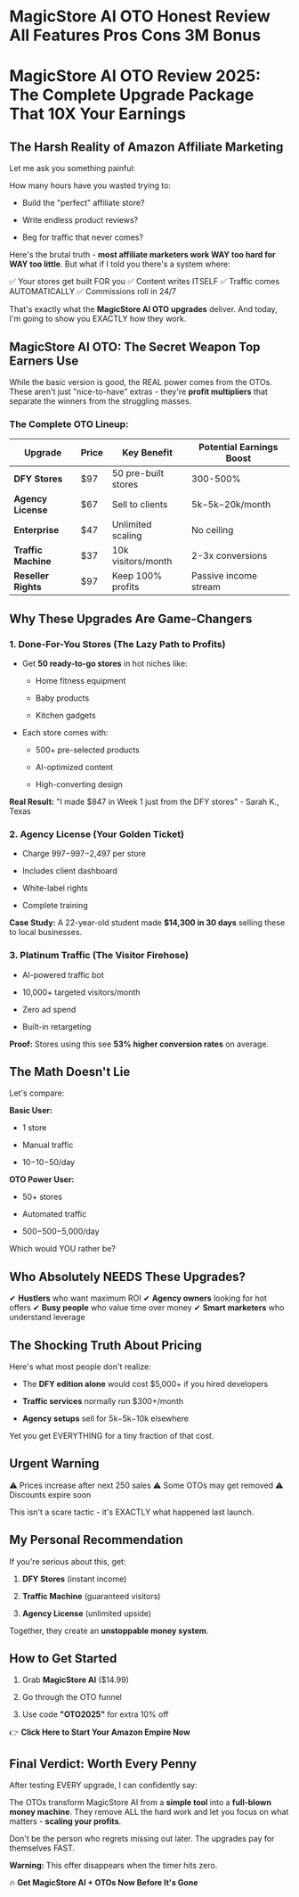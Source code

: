 # MagicStore AI OTO Honest Review All Features Pros Cons 3M Bonus
<h1><strong>MagicStore AI OTO Review 2025: The Complete Upgrade Package That 10X Your Earnings</strong></h1>
<h2><strong>The Harsh Reality of Amazon Affiliate Marketing</strong></h2>
<p class="ds-markdown-paragraph">Let me ask you something painful:</p>
<p class="ds-markdown-paragraph">How many hours have you wasted trying to:</p>

<ul>
 	<li>
<p class="ds-markdown-paragraph">Build the "perfect" affiliate store?</p>
</li>
 	<li>
<p class="ds-markdown-paragraph">Write endless product reviews?</p>
</li>
 	<li>
<p class="ds-markdown-paragraph">Beg for traffic that never comes?</p>
</li>
</ul>
<p class="ds-markdown-paragraph">Here's the brutal truth - <strong>most affiliate marketers work WAY too hard for WAY too little</strong>. But what if I told you there's a system where:</p>
<p class="ds-markdown-paragraph">✅ Your stores get built FOR you
✅ Content writes ITSELF
✅ Traffic comes AUTOMATICALLY
✅ Commissions roll in 24/7</p>
<p class="ds-markdown-paragraph">That's exactly what the <strong>MagicStore AI OTO upgrades</strong> deliver. And today, I'm going to show you EXACTLY how they work.</p>

<h2><strong>MagicStore AI OTO: The Secret Weapon Top Earners Use</strong></h2>
<p class="ds-markdown-paragraph">While the basic version is good, the REAL power comes from the OTOs. These aren't just "nice-to-have" extras - they're <strong>profit multipliers</strong> that separate the winners from the struggling masses.</p>

<h3><strong>The Complete OTO Lineup:</strong></h3>
<div class="markdown-table-wrapper">
<table>
<thead>
<tr>
<th>Upgrade</th>
<th>Price</th>
<th>Key Benefit</th>
<th>Potential Earnings Boost</th>
</tr>
</thead>
<tbody>
<tr>
<td><strong>DFY Stores</strong></td>
<td>$97</td>
<td>50 pre-built stores</td>
<td>300-500%</td>
</tr>
<tr>
<td><strong>Agency License</strong></td>
<td>$67</td>
<td>Sell to clients</td>
<td><span class="katex"><span class="katex-mathml">5k−</span><span class="katex-html" aria-hidden="true"><span class="base"><span class="mord">5</span><span class="mord mathnormal">k</span><span class="mord">−</span></span></span></span>20k/month</td>
</tr>
<tr>
<td><strong>Enterprise</strong></td>
<td>$47</td>
<td>Unlimited scaling</td>
<td>No ceiling</td>
</tr>
<tr>
<td><strong>Traffic Machine</strong></td>
<td>$37</td>
<td>10k visitors/month</td>
<td>2-3x conversions</td>
</tr>
<tr>
<td><strong>Reseller Rights</strong></td>
<td>$97</td>
<td>Keep 100% profits</td>
<td>Passive income stream</td>
</tr>
</tbody>
</table>
</div>
<h2><strong>Why These Upgrades Are Game-Changers</strong></h2>
<h3><strong>1. Done-For-You Stores (The Lazy Path to Profits)</strong></h3>
<ul>
 	<li>
<p class="ds-markdown-paragraph">Get <strong>50 ready-to-go stores</strong> in hot niches like:</p>

<ul>
 	<li>
<p class="ds-markdown-paragraph">Home fitness equipment</p>
</li>
 	<li>
<p class="ds-markdown-paragraph">Baby products</p>
</li>
 	<li>
<p class="ds-markdown-paragraph">Kitchen gadgets</p>
</li>
</ul>
</li>
 	<li>
<p class="ds-markdown-paragraph">Each store comes with:</p>

<ul>
 	<li>
<p class="ds-markdown-paragraph">500+ pre-selected products</p>
</li>
 	<li>
<p class="ds-markdown-paragraph">AI-optimized content</p>
</li>
 	<li>
<p class="ds-markdown-paragraph">High-converting design</p>
</li>
</ul>
</li>
</ul>
<p class="ds-markdown-paragraph"><strong>Real Result:</strong> "I made $847 in Week 1 just from the DFY stores" - Sarah K., Texas</p>

<h3><strong>2. Agency License (Your Golden Ticket)</strong></h3>
<ul>
 	<li>
<p class="ds-markdown-paragraph">Charge <span class="katex"><span class="katex-mathml">997−</span><span class="katex-html" aria-hidden="true"><span class="base"><span class="mord">997</span><span class="mord">−</span></span></span></span>2,497 per store</p>
</li>
 	<li>
<p class="ds-markdown-paragraph">Includes client dashboard</p>
</li>
 	<li>
<p class="ds-markdown-paragraph">White-label rights</p>
</li>
 	<li>
<p class="ds-markdown-paragraph">Complete training</p>
</li>
</ul>
<p class="ds-markdown-paragraph"><strong>Case Study:</strong> A 22-year-old student made <strong>$14,300 in 30 days</strong> selling these to local businesses.</p>

<h3><strong>3. Platinum Traffic (The Visitor Firehose)</strong></h3>
<ul>
 	<li>
<p class="ds-markdown-paragraph">AI-powered traffic bot</p>
</li>
 	<li>
<p class="ds-markdown-paragraph">10,000+ targeted visitors/month</p>
</li>
 	<li>
<p class="ds-markdown-paragraph">Zero ad spend</p>
</li>
 	<li>
<p class="ds-markdown-paragraph">Built-in retargeting</p>
</li>
</ul>
<p class="ds-markdown-paragraph"><strong>Proof:</strong> Stores using this see <strong>53% higher conversion rates</strong> on average.</p>

<h2><strong>The Math Doesn't Lie</strong></h2>
<p class="ds-markdown-paragraph">Let's compare:</p>
<p class="ds-markdown-paragraph"><strong>Basic User:</strong></p>

<ul>
 	<li>
<p class="ds-markdown-paragraph">1 store</p>
</li>
 	<li>
<p class="ds-markdown-paragraph">Manual traffic</p>
</li>
 	<li>
<p class="ds-markdown-paragraph"><span class="katex"><span class="katex-mathml">10−</span><span class="katex-html" aria-hidden="true"><span class="base"><span class="mord">10</span><span class="mord">−</span></span></span></span>50/day</p>
</li>
</ul>
<p class="ds-markdown-paragraph"><strong>OTO Power User:</strong></p>

<ul>
 	<li>
<p class="ds-markdown-paragraph">50+ stores</p>
</li>
 	<li>
<p class="ds-markdown-paragraph">Automated traffic</p>
</li>
 	<li>
<p class="ds-markdown-paragraph"><span class="katex"><span class="katex-mathml">500−</span><span class="katex-html" aria-hidden="true"><span class="base"><span class="mord">500</span><span class="mord">−</span></span></span></span>5,000/day</p>
</li>
</ul>
<p class="ds-markdown-paragraph">Which would YOU rather be?</p>

<h2><strong>Who Absolutely NEEDS These Upgrades?</strong></h2>
<p class="ds-markdown-paragraph">✔ <strong>Hustlers</strong> who want maximum ROI
✔ <strong>Agency owners</strong> looking for hot offers
✔ <strong>Busy people</strong> who value time over money
✔ <strong>Smart marketers</strong> who understand leverage</p>

<h2><strong>The Shocking Truth About Pricing</strong></h2>
<p class="ds-markdown-paragraph">Here's what most people don't realize:</p>

<ul>
 	<li>
<p class="ds-markdown-paragraph">The <strong>DFY edition alone</strong> would cost $5,000+ if you hired developers</p>
</li>
 	<li>
<p class="ds-markdown-paragraph"><strong>Traffic services</strong> normally run $300+/month</p>
</li>
 	<li>
<p class="ds-markdown-paragraph"><strong>Agency setups</strong> sell for <span class="katex"><span class="katex-mathml">5k−</span><span class="katex-html" aria-hidden="true"><span class="base"><span class="mord">5</span><span class="mord mathnormal">k</span><span class="mord">−</span></span></span></span>10k elsewhere</p>
</li>
</ul>
<p class="ds-markdown-paragraph">Yet you get EVERYTHING for a tiny fraction of that cost.</p>

<h2><strong>Urgent Warning</strong></h2>
<p class="ds-markdown-paragraph">⚠️ Prices increase after next 250 sales
⚠️ Some OTOs may get removed
⚠️ Discounts expire soon</p>
<p class="ds-markdown-paragraph">This isn't a scare tactic - it's EXACTLY what happened last launch.</p>

<h2><strong>My Personal Recommendation</strong></h2>
<p class="ds-markdown-paragraph">If you're serious about this, get:</p>

<ol start="1">
 	<li>
<p class="ds-markdown-paragraph"><strong>DFY Stores</strong> (instant income)</p>
</li>
 	<li>
<p class="ds-markdown-paragraph"><strong>Traffic Machine</strong> (guaranteed visitors)</p>
</li>
 	<li>
<p class="ds-markdown-paragraph"><strong>Agency License</strong> (unlimited upside)</p>
</li>
</ol>
<p class="ds-markdown-paragraph">Together, they create an <strong>unstoppable money system</strong>.</p>

<h2><strong>How to Get Started</strong></h2>
<ol start="1">
 	<li>
<p class="ds-markdown-paragraph">Grab <strong>MagicStore AI</strong> ($14.99)</p>
</li>
 	<li>
<p class="ds-markdown-paragraph">Go through the OTO funnel</p>
</li>
 	<li>
<p class="ds-markdown-paragraph">Use code <strong>"OTO2025"</strong> for extra 10% off</p>
</li>
</ol>
<p class="ds-markdown-paragraph">👉 <strong><a target="_blank" rel="noreferrer">Click Here to Start Your Amazon Empire Now</a></strong></p>

<h2><strong>Final Verdict: Worth Every Penny</strong></h2>
<p class="ds-markdown-paragraph">After testing EVERY upgrade, I can confidently say:</p>
<p class="ds-markdown-paragraph">The OTOs transform MagicStore AI from a <strong>simple tool</strong> into a <strong>full-blown money machine</strong>. They remove ALL the hard work and let you focus on what matters - <strong>scaling your profits</strong>.</p>
<p class="ds-markdown-paragraph">Don't be the person who regrets missing out later. The upgrades pay for themselves FAST.</p>
<p class="ds-markdown-paragraph"><strong>Warning:</strong> This offer disappears when the timer hits zero.</p>
<p class="ds-markdown-paragraph"><a target="_blank" rel="noreferrer">🔥 <strong>Get MagicStore AI + OTOs Now Before It's Gone</strong></a></p>
